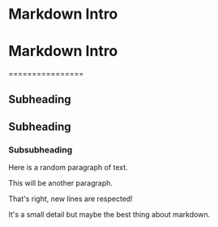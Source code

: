 # Markdown Intro

# Markdown Intro
================

Subheading
----------

## Subheading
### Subsubheading


Here is a random paragraph of text.

This will be another paragraph.

That's right, new lines are respected!

It's a small detail but maybe the best thing about markdown.

